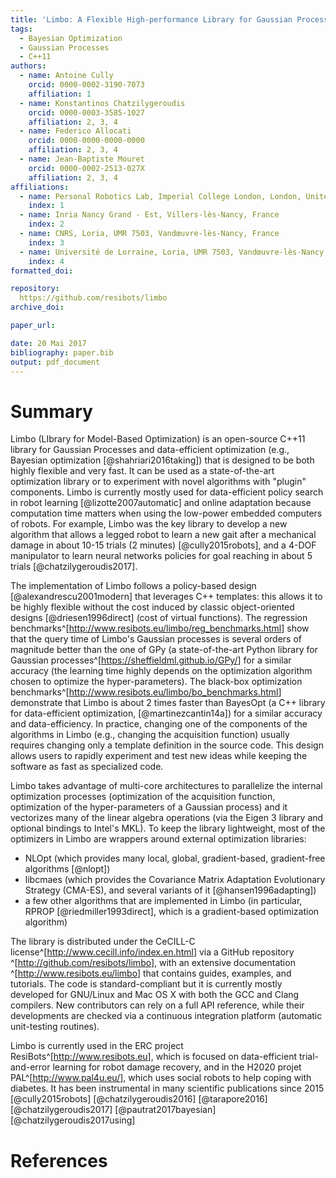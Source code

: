 ```yaml
---
title: 'Limbo: A Flexible High-performance Library for Gaussian Processes modeling and Data-Efficient Optimization'
tags:
  - Bayesian Optimization
  - Gaussian Processes
  - C++11
authors:
  - name: Antoine Cully
	orcid: 0000-0002-3190-7073
	affiliation: 1
  - name: Konstantinos Chatzilygeroudis
	orcid: 0000-0003-3585-1027
	affiliation: 2, 3, 4
  - name: Federico Allocati
	orcid: 0000-0000-0000-0000
	affiliation: 2, 3, 4
  - name: Jean-Baptiste Mouret
	orcid: 0000-0002-2513-027X
	affiliation: 2, 3, 4
affiliations:
  - name: Personal Robotics Lab, Imperial College London, London, United Kingdom
	index: 1
  - name: Inria Nancy Grand - Est, Villers-lès-Nancy, France
	index: 2
  - name: CNRS, Loria, UMR 7503, Vandœuvre-lès-Nancy, France
	index: 3
  - name: Université de Lorraine, Loria, UMR 7503, Vandœuvre-lès-Nancy, France
	index: 4
formatted_doi:

repository:
  https://github.com/resibots/limbo
archive_doi:

paper_url:

date: 20 Mai 2017
bibliography: paper.bib
output: pdf_document
---
```


# Summary

Limbo (LIbrary for Model-Based Optimization) is an open-source C++11 library for Gaussian Processes and data-efficient optimization (e.g., Bayesian optimization [@shahriari2016taking]) that is designed to be both highly flexible and very fast. It can be used as a state-of-the-art optimization library or to experiment with novel algorithms with "plugin" components. Limbo is currently mostly used for data-efficient policy search in robot learning [@lizotte2007automatic] and online adaptation because computation time matters when using the low-power embedded computers of robots. For example, Limbo was the key library to develop a new algorithm that allows a legged robot to learn a new gait after a mechanical damage in about 10-15 trials (2 minutes) [@cully2015robots], and a 4-DOF manipulator to learn neural networks policies for goal reaching in about 5 trials [@chatzilygeroudis2017].

The implementation of Limbo follows a policy-based design [@alexandrescu2001modern] that leverages C++ templates: this allows it to be highly flexible without the cost induced by classic object-oriented designs [@driesen1996direct] (cost of virtual functions). The regression benchmarks^[<http://www.resibots.eu/limbo/reg_benchmarks.html>] show that the query time of Limbo's Gaussian processes is several orders of magnitude better than the one of GPy (a state-of-the-art Python library for Gaussian processes^[<https://sheffieldml.github.io/GPy/>] for a similar accuracy (the learning time highly depends on the optimization algorithm chosen to optimize the hyper-parameters). The black-box optimization benchmarks^[<http://www.resibots.eu/limbo/bo_benchmarks.html>] demonstrate that Limbo is about 2 times faster than BayesOpt (a C++ library for data-efficient optimization, [@martinezcantin14a]) for a similar accuracy and data-efficiency. In practice, changing one of the components of the algorithms in Limbo (e.g., changing the acquisition function) usually requires changing only a template definition in the source code. This design allows users to rapidly experiment and test new ideas while keeping the software as fast as specialized code.

Limbo takes advantage of multi-core architectures to parallelize the internal optimization processes (optimization of the acquisition function, optimization of the hyper-parameters of a Gaussian process) and it vectorizes many of the linear algebra operations (via the Eigen 3 library and optional bindings to Intel's MKL). To keep the library lightweight, most of the optimizers in Limbo are wrappers around external optimization libraries:

* NLOpt (which provides many local, global, gradient-based, gradient-free algorithms [@nlopt])
* libcmaes (which provides the Covariance Matrix Adaptation Evolutionary Strategy (CMA-ES), and several variants of it [@hansen1996adapting])
* a few other algorithms that are implemented in Limbo (in particular, RPROP [@riedmiller1993direct], which is a gradient-based optimization algorithm)

The library is distributed under the CeCILL-C license^[<http://www.cecill.info/index.en.html>] via a GitHub repository ^[<http://github.com/resibots/limbo>], with an extensive documentation ^[<http://www.resibots.eu/limbo>] that contains guides, examples, and tutorials. The code is standard-compliant but it is currently mostly developed for GNU/Linux and Mac OS X with both the GCC and Clang compilers. New contributors can rely on a full API reference, while their developments are checked via a continuous integration platform (automatic unit-testing routines).

Limbo is currently used in the ERC project ResiBots^[<http://www.resibots.eu>], which is focused on data-efficient trial-and-error learning for robot damage recovery, and in the H2020 projet PAL^[<http://www.pal4u.eu/>], which uses social robots to help coping with diabetes. It has been instrumental in many scientific publications since 2015 [@cully2015robots] [@chatzilygeroudis2016] [@tarapore2016] [@chatzilygeroudis2017] [@pautrat2017bayesian] [@chatzilygeroudis2017using]

# References
